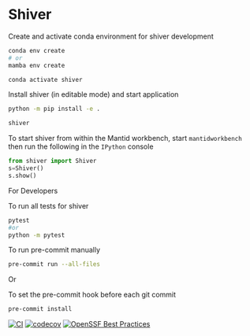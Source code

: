 # Shiver

Create and activate conda environment for shiver development

```bash
conda env create
# or
mamba env create

conda activate shiver
```

Install shiver (in editable mode) and start application

```bash
python -m pip install -e .

shiver
```

To start shiver from within the Mantid workbench, start
`mantidworkbench` then run the following in the `IPython` console

```python
from shiver import Shiver
s=Shiver()
s.show()
```

For Developers

To run all tests for shiver
```bash
pytest
#or
python -m pytest
```

To run pre-commit manually
```bash
pre-commit run --all-files
```
Or

To set the pre-commit hook before each git commit
```bash
pre-commit install
```

[![CI](https://github.com/neutrons/Shiver/actions/workflows/actions.yml/badge.svg?branch=next)](https://github.com/neutrons/Shiver/actions/workflows/actions.yml)
[![codecov](https://codecov.io/gh/neutrons/shiver/branch/next/graph/badge.svg?token=J1ZNHXF6Ml)](https://codecov.io/gh/neutrons/shiver)
[![OpenSSF Best Practices](https://bestpractices.coreinfrastructure.org/projects/7381/badge)](https://bestpractices.coreinfrastructure.org/projects/7381)
